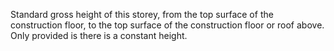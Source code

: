 ﻿Standard gross height of this storey, from the top surface of the construction floor, to the top surface of the construction floor or roof above. Only provided is there is a constant height.